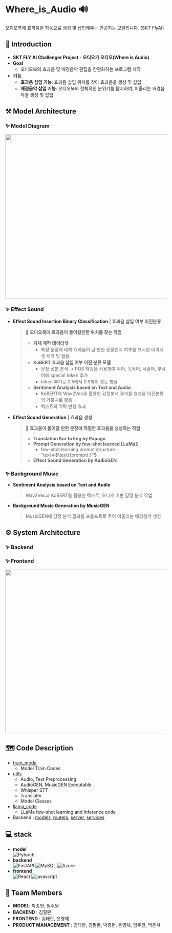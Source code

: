 # Where_is_Audio 🔊
오디오북에 효과음을 자동으로 생성 및 삽입해주는 인공지능 모델입니다. (SKT FlyAI)

## 🤔 Introduction
- **SKT FLY AI Challenger Project - 오디오가 오디오(Where is Audio)**
- **Goal**
    - 오디오북의 효과음 및 배경음악 편집을 간편화하는 프로그램 제작
- **기능**
    - **효과음 삽입 기능**: 효과음 삽입 위치를 찾아 효과음을 생성 및 삽입 
    - **배경음악 삽입 기능**: 오디오북의 전체적인 분위기를 탐지하여, 어울리는 배경음악을 생성 및 삽입 



## ⚒️ Model Architecture
### ✨ Model Diagram 
<div align="center"> <img src ="https://github.com/juooni/Where_is_Audio/assets/125336278/ab2d79b9-7faf-4c15-ae5d-e37fffc9e5fd" width = 512> </div>


### ✨ Effect Sound 
- **Effect Sound Insertion Binary Classification** | 효과음 삽입 여부 이진분류
    > **🔎 오디오북에 효과음이 들어갈만한 위치를 찾는 작업**
    > - **자체 제작 데이터셋** 
    >   - 특정 문장에 대해 효과음이 날 만한 문장인지 여부를 표시한 데이터셋 제작 및 활용
    > - **KoBERT 효과음 삽입 여부 이진 분류 모델**
    >   - 문장 성분 분석 $\rightarrow$ POS 태깅을 사용하여 주어, 목적어, 서술어, 부사어에 special token 추가
    >   - token 추가로 0.5에서 0.9까지 성능 향상
    > - **Sentiment Analysis based on Text and Audio** 
    >   -  KoBERT와 Wav2Vec을 활용한 감정분석 결과를 효과음 이진분류의 가중치로 활용
    >   - 텍스트의 맥락 반영 효과  

- **Effect Sound Generation** | 효과음 생성
    > **🔎 효과음이 들어갈 만한 문장에 적절한 효과음을 생성하는 작업**
    > - **Translation Kor to Eng by Papago**
    > - **Prompt Generation by few-shot learned LLaMa2**
    >   - few-shot learning prompt structure : $\text{"{text}}$=>$\text{{prompt};}"$
    > - **Effect Sound Generation by AudioGEN**

### ✨ Background Music
- **Sentiment Analysis based on Text and Audio** 
    > Wav2Vec과 KoBERT를 활용한 텍스트, 오디오 기반 감정 분석 작업
- **Background Music Generation by MusicGEN**
    > MusicGEN에 감정 분석 결과를 프롬프트로 주어 어울리는 배경음악 생성


## ⚙️ System Architecture
### ✨ Backend  

### ✨ Frontend 
<div align='center'> <img src="https://github.com/juooni/Where_is_Audio/assets/125336278/c555715b-69d5-4b8c-9f68-257030f96b92" width=512> </div>


## 🗺️ Code Description
- [train_mode](Where_is_Audio/train_model)
    - Model Train Codes
- [utils](Where_is_Audio/utils)
    - Audio, Text Preprocessing 
    - AudioGEN, MusicGEN Executable 
    - Whisper STT 
    - Translater
    - Model Classes
- [llama_code](Where_is_Audio/llama_code)
    - LLaMa few-shot learning and Inference code
- Backend : [models](Where_is_Audio/models), [routers](Where_is_Audio/routers), [server](Where_is_Audio/server), [services](Where_is_Audio/services)


## 💻 stack
- **model** <br>
    ![Pytorch](https://img.shields.io/badge/PyTorch-EE4C2C?style=for-the-badge&logo=pytorch&logoColor=white)
- **backend** <br>
    ![FastAPI](https://img.shields.io/badge/fastapi-109989?style=for-the-badge&logo=FASTAPI&logoColor=white)
    ![MySQL](https://img.shields.io/badge/MySQL-005C84?style=for-the-badge&logo=mysql&logoColor=white)
    ![Azure](https://img.shields.io/badge/Azure_DevOps-0078D7?style=for-the-badge&logo=azure-devops&logoColor=white)
- **frontend** <br>
    ![React](https://img.shields.io/badge/semantic%20ui%20react-35BDB2?style=for-the-badge&logo=semanticuireact&logoColor=white)
    ![javascript](https://img.shields.io/badge/JavaScript-323330?style=for-the-badge&logo=javascript&logoColor=F7DF1E)


## 🖤 Team Members
- **MODEL**: 박종현, 임주원
- **BACKEND** : 김필환
- **FRONTEND** : 김태란, 윤영채
- **PRODUCT MANAGEMENT** : 김태란, 김필환, 박종현, 윤영채, 임주원, 백은서
